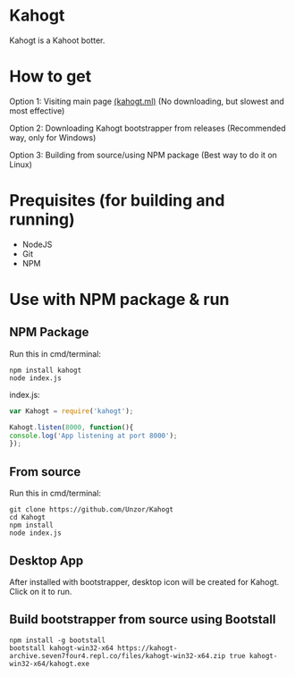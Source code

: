 # Kahogt
Kahogt is a Kahoot botter.

# How to get
Option 1: Visiting main page [(kahogt.ml)](https://kahogt.ml) (No downloading, but slowest and most effective)

Option 2: Downloading Kahogt bootstrapper from releases (Recommended way, only for Windows)

Option 3: Building from source/using NPM package (Best way to do it on Linux)

# Prequisites (for building and running)
- NodeJS
- Git
- NPM

# Use with NPM package & run 
## NPM Package
Run this in cmd/terminal:
```
npm install kahogt
node index.js
```
index.js:
```javascript
var Kahogt = require('kahogt');

Kahogt.listen(8000, function(){
console.log('App listening at port 8000');
});
```
## From source
Run this in cmd/terminal:
```
git clone https://github.com/Unzor/Kahogt
cd Kahogt
npm install
node index.js
```
## Desktop App
After installed with bootstrapper, desktop icon will be created for Kahogt. Click on it to run.
## Build bootstrapper from source using Bootstall
```
npm install -g bootstall
bootstall kahogt-win32-x64 https://kahogt-archive.seven7four4.repl.co/files/kahogt-win32-x64.zip true kahogt-win32-x64/kahogt.exe
 ```
